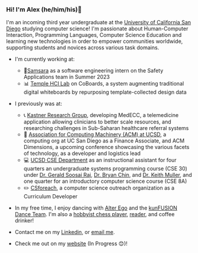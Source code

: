 ### Hi!  I'm Alex (he/him/his)👋

I'm an incoming third year undergraduate at the [University of California San Diego](https://ucsd.edu/) studying computer science!  I'm passionate about Human-Computer Interaction, Programming Languages, Computer Science Education and learning new technologies in order to empower communities worldwide, supporting students and novices across various task domains.  

- I'm currently working at:
  - 🦉[Samsara](https://www.samsara.com/) as a software engineering intern on the Safety Applications team in Summer 2023
  - 📊 [Temple HCI Lab](http://stevemacn.github.io/people/) on CoBoards, a system augmenting traditional digital whiteboards by repurposing template-collected design data

- I previously was at:
  - 📞 [Kastner Research Group](https://kastner.ucsd.edu/), developing MedECC, a telemedicine application allowing clinicians to better scale resources, and researching challenges in Sub-Saharan healthcare referral systems
  - 🔷 [Association for Computing Machinery (ACM) at UCSD](https://acmucsd.com/), a computing org at UC San Diego as a Finance Associate, and ACM Dimensions, a upcoming conference showcasing the various facets of technology, as a developer and logistics lead
  - 💻 [UCSD CSE Department](https://cse.ucsd.edu/) as an instructional assistant for four quarters an undergraduate systems programming course (CSE 30) under [Dr. Gerald Soosai Raj](https://geraldsoosairaj.github.io/), [Dr. Bryan Chin](https://sites.google.com/eng.ucsd.edu/bryan-chins-page/home), and [Dr. Keith Muller](https://cseweb.ucsd.edu/~muller/#), and one quarter for an introductory computer science course (CSE 8A)
  - ✏️ [CSforeach](https://csforeach.ucsd.edu/), a computer science outreach organization as a Curriculum Developer

- In my free time, I enjoy dancing with [Alter Ego](https://www.instagram.com/alteregodance/?hl=en) and the [kunFUSION Dance Team](https://www.instagram.com/kunfusiondance/?hl=en).  I'm also a [hobbyist chess player](https://lichess.org/@/TheAYU), [reader](https://www.goodreads.com/alexanderyu), and coffee drinker!
- Contact me on my [Linkedin](https://www.linkedin.com/in/alexander-w-yu/), or [email me](mailto:1alexander.yu@gmail.com).
- Check me out on my [website](https://0AYU0.github.io/) (In Progress 😊)!

<!--
**0AYU0/0AYU0** is a ✨ _special_ ✨ repository because its `README.md` (this file) appears on your GitHub profile.

Here are some ideas to get you started:

- 🔭 I’m currently working on ...
- 🌱 I’m currently learning ...
- 👯 I’m looking to collaborate on ...
- 🤔 I’m looking for help with ...
- 💬 Ask me about ...
- 📫 How to reach me: ...
- 😄 Pronouns: ...
- ⚡ Fun fact: ...
-->

